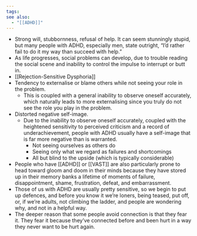 ```yaml
---
tags: 
see also:
  - "[[ADHD]]"
---
```

- Strong will, stubbornness, refusal of help. It can seem stunningly stupid, but many people with ADHD, especially men, state outright, “I’d rather fail to do it my way than succeed with help.”
- As life progresses, social problems can develop, due to trouble reading the social scene and inability to control the impulse to interrupt or butt in.
- [[Rejection-Sensitive Dysphoria]]
- Tendency to externalise or blame others while not seeing your role in the problem. 
	- This is coupled with a general inability to observe oneself accurately, which naturally leads to more externalising since you truly do not see the role you play in the problem.
- Distorted negative self-image. 
	- Due to the inability to observe oneself accurately, coupled with the heightened sensitivity to perceived criticism and a record of underachievement, people with ADHD usually have a self-image that is far more negative than is warranted.
		- Not seeing ourselves as others do
		- Seeing only what we regard as failures and shortcomings
		- All but blind to the upside (which is typically considerable)
- People who have [[ADHD]] or [[VAST]] are also particularly prone to head toward gloom and doom in their minds because they have stored up in their memory banks a lifetime of moments of failure, disappointment, shame, frustration, defeat, and embarrassment.
- Those of us with ADHD are usually pretty sensitive, so we begin to put up defences, and before you know it we’re loners, being teased, put off, or, if we’re adults, not climbing the ladder, and people are wondering why, and not in a helpful way.
- The deeper reason that some people avoid connection is that they fear it. They fear it because they’ve connected before and been hurt in a way they never want to be hurt again.